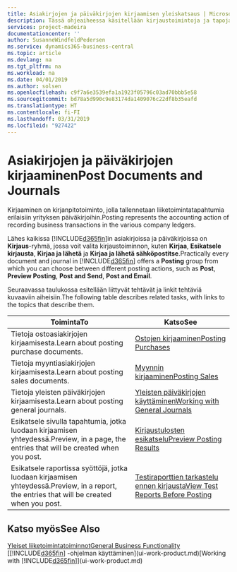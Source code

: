 ```yaml
---
title: Asiakirjojen ja päiväkirjojen kirjaamisen yleiskatsaus | Microsoft Docs
description: Tässä ohjeaiheessa käsitellään kirjaustoimintoja ja tapoja, joilla voit kirjata asiakirjat ja päiväkirjat.
services: project-madeira
documentationcenter: ''
author: SusanneWindfeldPedersen
ms.service: dynamics365-business-central
ms.topic: article
ms.devlang: na
ms.tgt_pltfrm: na
ms.workload: na
ms.date: 04/01/2019
ms.author: solsen
ms.openlocfilehash: c9f7a6e3539efa1a1923f05796c03ad70bbb5e58
ms.sourcegitcommit: bd78a5d990c9e83174da1409076c22df8b35eafd
ms.translationtype: HT
ms.contentlocale: fi-FI
ms.lasthandoff: 03/31/2019
ms.locfileid: "927422"
---
```

# <a name="post-documents-and-journals"></a><span data-ttu-id="86825-103">Asiakirjojen ja päiväkirjojen kirjaaminen</span><span class="sxs-lookup"><span data-stu-id="86825-103">Post Documents and Journals</span></span>
<span data-ttu-id="86825-104">Kirjaaminen on kirjanpitotoiminto, jolla tallennetaan liiketoimintatapahtumia erilaisiin yrityksen päiväkirjoihin.</span><span class="sxs-lookup"><span data-stu-id="86825-104">Posting represents the accounting action of recording business transactions in the various company ledgers.</span></span>

<span data-ttu-id="86825-105">Lähes kaikissa [!INCLUDE[d365fin](includes/d365fin_md.md)]in asiakirjoissa ja päiväkirjoissa on **Kirjaus**-ryhmä, jossa voit valita kirjaustoiminnon, kuten **Kirjaa**, **Esikatsele kirjausta**, **Kirjaa ja lähetä** ja **Kirjaa ja lähetä sähköpostitse**.</span><span class="sxs-lookup"><span data-stu-id="86825-105">Practically every document and journal in [!INCLUDE[d365fin](includes/d365fin_md.md)] offers a **Posting** group from which you can choose between different posting actions, such as **Post**, **Preview Posting**, **Post and Send**, **Post and Email**.</span></span>

<span data-ttu-id="86825-106">Seuraavassa taulukossa esitellään liittyvät tehtävät ja linkit tehtäviä kuvaaviin aiheisiin.</span><span class="sxs-lookup"><span data-stu-id="86825-106">The following table describes related tasks, with links to the topics that describe them.</span></span>

| <span data-ttu-id="86825-107">Toiminta</span><span class="sxs-lookup"><span data-stu-id="86825-107">To</span></span> | <span data-ttu-id="86825-108">Katso</span><span class="sxs-lookup"><span data-stu-id="86825-108">See</span></span> |
| --- | --- |
| <span data-ttu-id="86825-109">Tietoja ostoasiakirjojen kirjaamisesta.</span><span class="sxs-lookup"><span data-stu-id="86825-109">Learn about posting purchase documents.</span></span> |[<span data-ttu-id="86825-110">Ostojen kirjaaminen</span><span class="sxs-lookup"><span data-stu-id="86825-110">Posting Purchases</span></span>](ui-post-purchases.md) |
| <span data-ttu-id="86825-111">Tietoja myyntiasiakirjojen kirjaamisesta.</span><span class="sxs-lookup"><span data-stu-id="86825-111">Learn about posting sales documents.</span></span> |[<span data-ttu-id="86825-112">Myynnin kirjaaminen</span><span class="sxs-lookup"><span data-stu-id="86825-112">Posting Sales</span></span>](ui-post-sales.md) |
| <span data-ttu-id="86825-113">Tietoja yleisten päiväkirjojen kirjaamisesta.</span><span class="sxs-lookup"><span data-stu-id="86825-113">Learn about posting general journals.</span></span> |[<span data-ttu-id="86825-114">Yleisten päiväkirjojen käyttäminen</span><span class="sxs-lookup"><span data-stu-id="86825-114">Working with General Journals</span></span>](ui-work-general-journals.md) |
| <span data-ttu-id="86825-115">Esikatsele sivulla tapahtumia, jotka luodaan kirjaamisen yhteydessä.</span><span class="sxs-lookup"><span data-stu-id="86825-115">Preview, in a page, the entries that will be created when you post.</span></span> |[<span data-ttu-id="86825-116">Kirjaustulosten esikatselu</span><span class="sxs-lookup"><span data-stu-id="86825-116">Preview Posting Results</span></span>](ui-how-preview-post-results.md) |
| <span data-ttu-id="86825-117">Esikatsele raportissa syöttöjä, jotka luodaan kirjaamisen yhteydessä.</span><span class="sxs-lookup"><span data-stu-id="86825-117">Preview, in a report, the entries that will be created when you post.</span></span> |[<span data-ttu-id="86825-118">Testiraporttien tarkastelu ennen kirjausta</span><span class="sxs-lookup"><span data-stu-id="86825-118">View Test Reports Before Posting</span></span>](ui-how-view-test-reports-posting.md) |

## <a name="see-also"></a><span data-ttu-id="86825-119">Katso myös</span><span class="sxs-lookup"><span data-stu-id="86825-119">See Also</span></span>
[<span data-ttu-id="86825-120">Yleiset liiketoimintatoiminnot</span><span class="sxs-lookup"><span data-stu-id="86825-120">General Business Functionality</span></span>](ui-across-business-areas.md)  
<span data-ttu-id="86825-121">[[!INCLUDE[d365fin](includes/d365fin_md.md)] -ohjelman käyttäminen](ui-work-product.md)</span><span class="sxs-lookup"><span data-stu-id="86825-121">[Working with [!INCLUDE[d365fin](includes/d365fin_md.md)]](ui-work-product.md)</span></span>

